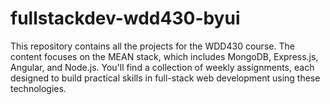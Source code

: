 # fullstackdev-wdd430-byui
This repository contains all the projects for the WDD430 course. The content focuses on the MEAN stack, which includes MongoDB, Express.js, Angular, and Node.js. You'll find a collection of weekly assignments, each designed to build practical skills in full-stack web development using these technologies.
